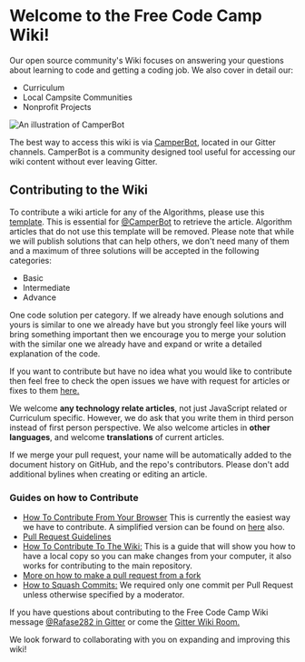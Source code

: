 # Welcome to the Free Code Camp Wiki!
Our open source community's Wiki focuses on answering your questions about learning to code and getting a coding job. We also cover in detail our:
- Curriculum
- Local Campsite Communities
- Nonprofit Projects

![An illustration of CamperBot](http://i.imgur.com/gyJwzkx.png)

The best way to access this wiki is via [CamperBot](https://github.com/FreeCodeCamp/FreeCodeCamp/wiki/camperbot), located in our Gitter channels. CamperBot is a community designed tool useful for accessing our wiki content without ever leaving Gitter.

## Contributing to the Wiki
To contribute a wiki article for any of the Algorithms, please use this [template](https://github.com/FreeCodeCamp/FreeCodeCamp/wiki/Algorithm-Wiki-Template). This is essential for [@CamperBot](https://github.com/camperbot) to retrieve the article. Algorithm articles that do not use this template will be removed. Please note that while we will publish solutions that can help others, we don't need many of them and a maximum of three solutions will be accepted in the following categories:
- Basic
- Intermediate
- Advance

One code solution per category. If we already have enough solutions and yours is similar to one we already have but you strongly feel like yours will bring something important then we encourage you to merge your solution with the similar one we already have and expand or write a detailed explanation of the code.

If you want to contribute but have no idea what you would like to contribute then feel free to check the open issues we have with request for articles or fixes to them [here.](https://github.com/FreeCodeCamp/wiki/issues)

We welcome **any technology relate articles**, not just JavaScript related or Curriculum specific. However, we do ask that you write them in third person instead of first person perspective. We also welcome articles in **other languages**, and welcome **translations** of current articles.

If we merge your pull request, your name will be automatically added to the document history on GitHub, and the repo's contributors. Please don't add additional bylines when creating or editing an article.

### Guides on how to Contribute
- [How To Contribute From Your Browser](https://github.com/FreeCodeCamp/FreeCodeCamp/wiki/Guide-Online-Contribution) This is currently the easiest way we have to contribute. A simplified version can be found on [here](https://medium.freecodecamp.com/how-to-land-your-first-open-source-contribution-from-your-browser-in-15-minutes-756d9bbf81ad) also.
- [Pull Request Guidelines](https://github.com/FreeCodeCamp/FreeCodeCamp/wiki/PULL_REQUEST_TEMPLATE)
- [How To Contribute To The Wiki:](https://github.com/FreeCodeCamp/FreeCodeCamp/wiki/How-To-Contribute-To-The-Wiki) This is a guide that will show you how to have a local copy so you can make changes from your computer, it also works for contributing to the main repository.
- [More on how to make a pull request from a fork](https://github.com/FreeCodeCamp/FreeCodeCamp/wiki/Pull-Request-Contribute)
- [How to Squash Commits:](https://github.com/FreeCodeCamp/FreeCodeCamp/wiki/git-rebase#squashing-multiple-commits-into-one) We required only one commit per Pull Request unless otherwise specified by a moderator.

If you have questions about contributing to the Free Code Camp Wiki message [@Rafase282 in Gitter](https://gitter.im/Rafase282) or come the [Gitter Wiki Room.](https://gitter.im/FreeCodeCamp/Wiki)

We look forward to collaborating with you on expanding and improving this wiki!
